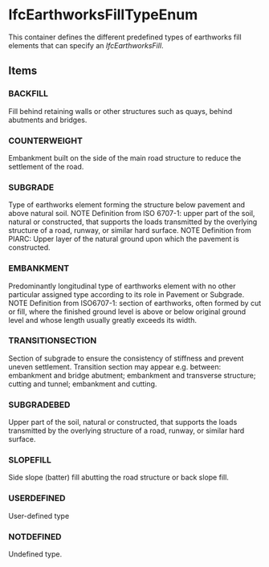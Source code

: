 # IfcEarthworksFillTypeEnum

This container defines the different predefined types of earthworks fill elements that can specify an _IfcEarthworksFill_.
<!-- end of short definition -->

## Items

### BACKFILL
Fill behind retaining walls or other structures such as quays, behind abutments and bridges.

### COUNTERWEIGHT
Embankment built on the side of the main road structure to reduce the settlement of the road.

### SUBGRADE
Type of earthworks element forming the structure below pavement and above natural soil.
NOTE Definition from ISO 6707-1: upper part of the soil, natural or constructed, that supports the loads transmitted by the overlying structure of a road, runway, or similar hard surface.
NOTE Definition from PIARC: Upper layer of the natural ground upon which the pavement is constructed.

### EMBANKMENT
Predominantly longitudinal type of earthworks element with no other particular assigned type according to its role in Pavement or Subgrade.
NOTE Definition from ISO6707-1: section of earthworks, often formed by cut or fill, where the finished ground level is above or below original ground level and whose length usually greatly exceeds its width.

### TRANSITIONSECTION
Section of subgrade to ensure the consistency of stiffness and prevent uneven settlement. Transition section may appear e.g. between: embankment and bridge abutment; embankment and transverse structure; cutting and tunnel; embankment and cutting.

### SUBGRADEBED
Upper part of the soil, natural or constructed, that supports the loads transmitted by the overlying structure of a road, runway, or similar hard surface.

### SLOPEFILL
Side slope (batter) fill abutting the road structure or back slope fill.

### USERDEFINED
User-defined type

### NOTDEFINED
Undefined type.
